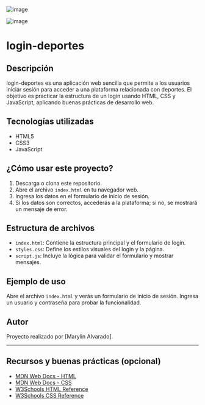 ![image](https://github.com/user-attachments/assets/20b43da5-442f-4afa-bee2-f2d1df43c82d)

![image](https://github.com/user-attachments/assets/2a0f4625-c17f-4bd2-920b-ce58543d075b)


# login-deportes

## Descripción
login-deportes es una aplicación web sencilla que permite a los usuarios iniciar sesión para acceder a una plataforma relacionada con deportes. El objetivo es practicar la estructura de un login usando HTML, CSS y JavaScript, aplicando buenas prácticas de desarrollo web.

## Tecnologías utilizadas
- HTML5
- CSS3
- JavaScript

## ¿Cómo usar este proyecto?
1. Descarga o clona este repositorio.
2. Abre el archivo `index.html` en tu navegador web.
3. Ingresa los datos en el formulario de inicio de sesión.
4. Si los datos son correctos, accederás a la plataforma; si no, se mostrará un mensaje de error.

## Estructura de archivos
- `index.html`: Contiene la estructura principal y el formulario de login.
- `styles.css`: Define los estilos visuales del login y la página.
- `script.js`: Incluye la lógica para validar el formulario y mostrar mensajes.

## Ejemplo de uso
Abre el archivo `index.html` y verás un formulario de inicio de sesión. Ingresa un usuario y contraseña para probar la funcionalidad.

## Autor
Proyecto realizado por [Marylin Alvarado].

---


## Recursos y buenas prácticas (opcional)
- [MDN Web Docs - HTML](https://developer.mozilla.org/es/docs/Web/HTML)
- [MDN Web Docs - CSS](https://developer.mozilla.org/es/docs/Web/CSS)
- [W3Schools HTML Reference](https://www.w3schools.com/tags/default.asp)
- [W3Schools CSS Reference](https://www.w3schools.com/cssref/)
